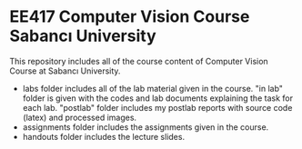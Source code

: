 # EE417 Computer Vision Course Sabancı University
This repository includes all of the course content of Computer Vision Course at Sabancı University. 
* labs folder includes all of the lab material given in the course. "in lab" folder is given with the codes and lab documents explaining the task for each lab. "postlab" folder includes my postlab reports with source code (latex) and processed images.
* assignments folder includes the assignments given in the course.
* handouts folder includes the lecture slides.
